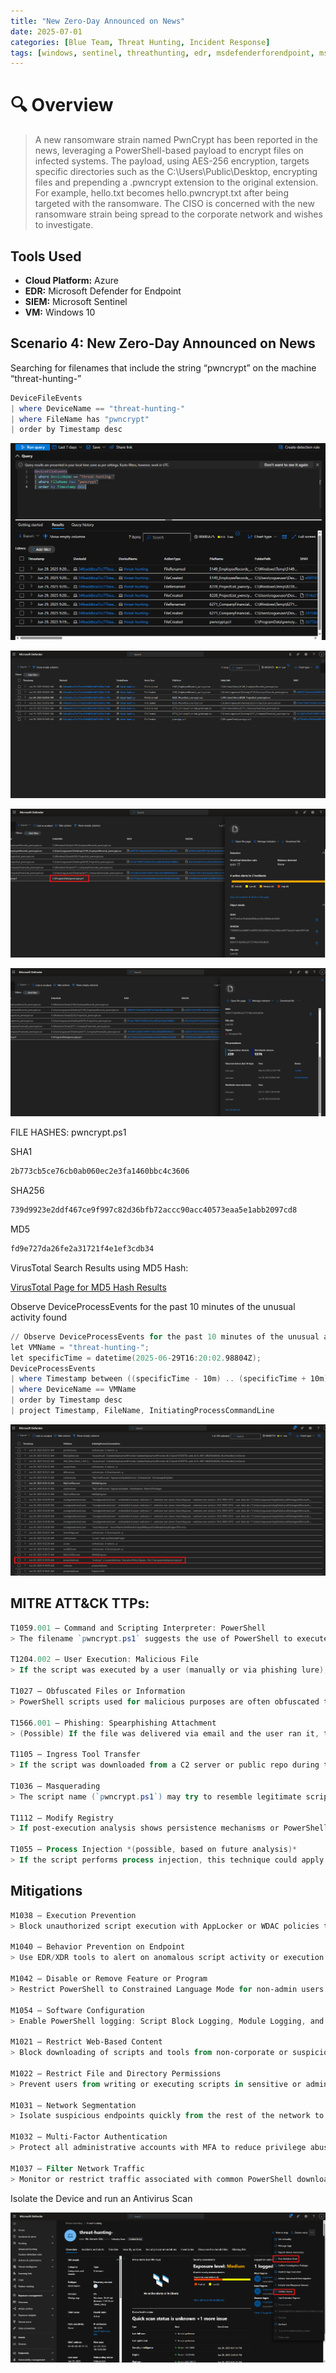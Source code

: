 ```yaml
---
title: "New Zero-Day Announced on News"
date: 2025-07-01
categories: [Blue Team, Threat Hunting, Incident Response]
tags: [windows, sentinel, threathunting, edr, msdefenderforendpoint, mssentinel, azure, zeroday]
---
```


# 🔍 Overview

> A new ransomware strain named PwnCrypt has been reported in the news, leveraging a PowerShell-based payload to encrypt files on infected systems. The payload, using AES-256 encryption, targets specific directories such as the C:\Users\Public\Desktop, encrypting files and prepending a .pwncrypt extension to the original extension. For example, hello.txt becomes hello.pwncrypt.txt after being targeted with the ransomware. The CISO is concerned with the new ransomware strain being spread to the corporate network and wishes to investigate.

## Tools Used
- **Cloud Platform:** Azure
- **EDR:** Microsoft Defender for Endpoint
- **SIEM:** Microsoft Sentinel
- **VM:** Windows 10

## Scenario 4: New Zero-Day Announced on News

Searching for filenames that include the string “pwncrypt” on the machine “threat-hunting-”

```powershell
DeviceFileEvents
| where DeviceName == "threat-hunting-"
| where FileName has "pwncrypt"
| order by Timestamp desc
```

![image.png](/assets/img/bluelabs/new-zero-day/image.png)

![image.png](/assets/img/bluelabs/new-zero-day/image1.png)

![image.png](/assets/img/bluelabs/new-zero-day/image2.png)

![image.png](/assets/img/bluelabs/new-zero-day/image3.png)

FILE HASHES: pwncrypt.ps1

SHA1

```powershell
2b773cb5ce76cb0ab060ec2e3fa1460bbc4c3606
```

SHA256

```powershell
739d9923e2ddf467ce9f997c82d36bfb72accc90acc40573eaa5e1abb2097cd8
```

MD5

```powershell
fd9e727da26fe2a31721f4e1ef3cdb34
```

VirusTotal Search Results using MD5 Hash:

[VirusTotal Page for MD5 Hash Results](https://www.virustotal.com/gui/file/739d9923e2ddf467ce9f997c82d36bfb72accc90acc40573eaa5e1abb2097cd8)

Observe DeviceProcessEvents for the past 10 minutes of the unusual activity found

```powershell
// Observe DeviceProcessEvents for the past 10 minutes of the unusual activity found
let VMName = "threat-hunting-";
let specificTime = datetime(2025-06-29T16:20:02.98804Z);
DeviceProcessEvents
| where Timestamp between ((specificTime - 10m) .. (specificTime + 10m))
| where DeviceName == VMName
| order by Timestamp desc
| project Timestamp, FileName, InitiatingProcessCommandLine
```

![image.png](/assets/img/bluelabs/new-zero-day/image4.png)

## MITRE ATT&CK TTPs:

```powershell
T1059.001 – Command and Scripting Interpreter: PowerShell  
> The filename `pwncrypt.ps1` suggests the use of PowerShell to execute malicious or post-exploitation scripts.

T1204.002 – User Execution: Malicious File  
> If the script was executed by a user (manually or via phishing lure), it may align with user execution tactics.

T1027 – Obfuscated Files or Information  
> PowerShell scripts used for malicious purposes are often obfuscated to bypass detection. Further inspection of the script may confirm this.

T1566.001 – Phishing: Spearphishing Attachment  
> (Possible) If the file was delivered via email and the user ran it, this delivery vector is likely.

T1105 – Ingress Tool Transfer  
> If the script was downloaded from a C2 server or public repo during the session, this technique applies.

T1036 – Masquerading  
> The script name (`pwncrypt.ps1`) may try to resemble legitimate scripts or imply a ransomware payload while hiding true intent.

T1112 – Modify Registry  
> If post-execution analysis shows persistence mechanisms or PowerShell registry modifications, this TTP may also apply.

T1055 – Process Injection *(possible, based on future analysis)*  
> If the script performs process injection, this technique could apply as a follow-up.

```

## Mitigations

```powershell
M1038 – Execution Prevention  
> Block unauthorized script execution with AppLocker or WDAC policies that restrict `.ps1` files to approved paths and signers.

M1040 – Behavior Prevention on Endpoint  
> Use EDR/XDR tools to alert on anomalous script activity or execution of files with suspicious naming conventions.

M1042 – Disable or Remove Feature or Program  
> Restrict PowerShell to Constrained Language Mode for non-admin users. Remove or lock down PowerShell where not required.

M1054 – Software Configuration  
> Enable PowerShell logging: Script Block Logging, Module Logging, and Transcription to monitor and record script execution.

M1021 – Restrict Web-Based Content  
> Block downloading of scripts and tools from non-corporate or suspicious domains using DNS filtering or secure web gateways.

M1022 – Restrict File and Directory Permissions  
> Prevent users from writing or executing scripts in sensitive or admin-level directories.

M1031 – Network Segmentation  
> Isolate suspicious endpoints quickly from the rest of the network to prevent lateral movement or data staging.

M1032 – Multi-Factor Authentication  
> Protect all administrative accounts with MFA to reduce privilege abuse or attacker persistence.

M1037 – Filter Network Traffic  
> Monitor or restrict traffic associated with common PowerShell download commands (e.g., `Invoke-WebRequest`, `Invoke-Expression`).

```

Isolate the Device and run an Antivirus Scan

![image.png](/assets/img/bluelabs/new-zero-day/image5.png)
